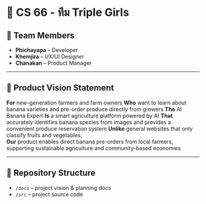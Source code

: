 # 🍌 CS 66 - ทีม Triple Girls
## 👥 Team Members
- **Phichayapa** – Developer  
- **Khemjira** – UX/UI Designer  
- **Chanakan** – Product Manager

---

## 🎯 Product Vision Statement

**For** new-generation farmers and farm owners
**Who** want to learn about banana varieties and pre-order produce directly from growers
**The** AI Banana Expert
**Is** a smart agriculture platform powered by AI
**That** accurately identifies banana species from images and provides a convenient produce reservation system 
**Unlike** general websites that only classify fruits and vegetables,  
**Our** product enables direct banana pre-orders from local farmers, supporting sustainable agriculture and community-based economies

---

## 🔗 Repository Structure
- `/docs` – project vision & planning docs
- `/src` – project source code

